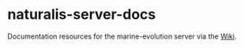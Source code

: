 # naturalis-server-docs

Documentation resources for the marine-evolution server via the [Wiki](https://github.com/PaulaRS/marine-evolution-docs/wiki/Hello-server).
